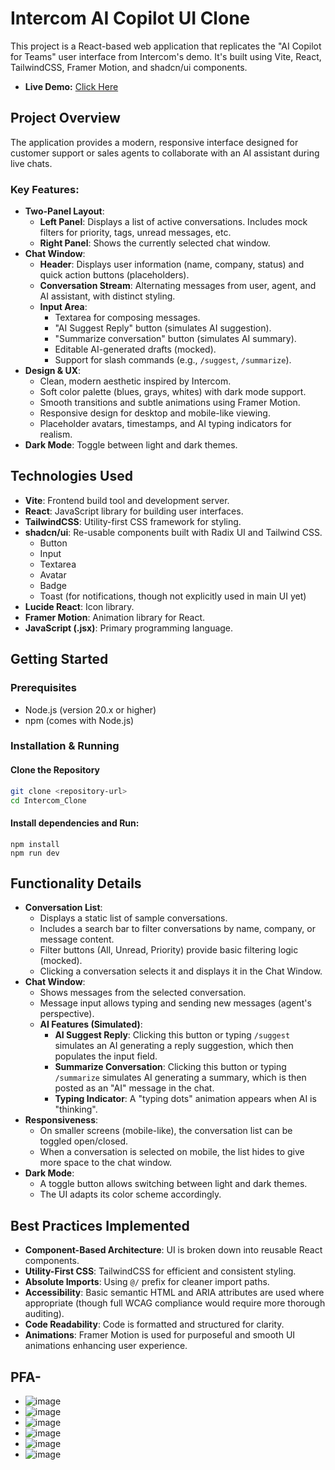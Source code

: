 # Intercom AI Copilot UI Clone
This project is a React-based web application that replicates the "AI Copilot for Teams" user interface from Intercom's demo. It's built using Vite, React, TailwindCSS, Framer Motion, and shadcn/ui components.
*   **Live Demo:** [Click Here](https://intercom-clone-self.vercel.app/)

## Project Overview
The application provides a modern, responsive interface designed for customer support or sales agents to collaborate with an AI assistant during live chats.

### Key Features:
*   **Two-Panel Layout**:
    *   **Left Panel**: Displays a list of active conversations. Includes mock filters for priority, tags, unread messages, etc.
    *   **Right Panel**: Shows the currently selected chat window.
*   **Chat Window**:
    *   **Header**: Displays user information (name, company, status) and quick action buttons (placeholders).
    *   **Conversation Stream**: Alternating messages from user, agent, and AI assistant, with distinct styling.
    *   **Input Area**:
        *   Textarea for composing messages.
        *   "AI Suggest Reply" button (simulates AI suggestion).
        *   "Summarize conversation" button (simulates AI summary).
        *   Editable AI-generated drafts (mocked).
        *   Support for slash commands (e.g., `/suggest`, `/summarize`).
*   **Design & UX**:
    *   Clean, modern aesthetic inspired by Intercom.
    *   Soft color palette (blues, grays, whites) with dark mode support.
    *   Smooth transitions and subtle animations using Framer Motion.
    *   Responsive design for desktop and mobile-like viewing.
    *   Placeholder avatars, timestamps, and AI typing indicators for realism.
*   **Dark Mode**: Toggle between light and dark themes.

## Technologies Used
*   **Vite**: Frontend build tool and development server.
*   **React**: JavaScript library for building user interfaces.
*   **TailwindCSS**: Utility-first CSS framework for styling.
*   **shadcn/ui**: Re-usable components built with Radix UI and Tailwind CSS.
    *   Button
    *   Input
    *   Textarea
    *   Avatar
    *   Badge
    *   Toast (for notifications, though not explicitly used in main UI yet)
*   **Lucide React**: Icon library.
*   **Framer Motion**: Animation library for React.
*   **JavaScript (.jsx)**: Primary programming language.

## Getting Started
### Prerequisites
*   Node.js (version 20.x or higher)
*   npm (comes with Node.js)

### Installation & Running
#### Clone the Repository
```bash
git clone <repository-url>
cd Intercom_Clone
```
#### Install dependencies and Run:
```
npm install
npm run dev
```

## Functionality Details
*   **Conversation List**:
    *   Displays a static list of sample conversations.
    *   Includes a search bar to filter conversations by name, company, or message content.
    *   Filter buttons (All, Unread, Priority) provide basic filtering logic (mocked).
    *   Clicking a conversation selects it and displays it in the Chat Window.
*   **Chat Window**:
    *   Shows messages from the selected conversation.
    *   Message input allows typing and sending new messages (agent's perspective).
    *   **AI Features (Simulated)**:
        *   **AI Suggest Reply**: Clicking this button or typing `/suggest` simulates an AI generating a reply suggestion, which then populates the input field.
        *   **Summarize Conversation**: Clicking this button or typing `/summarize` simulates AI generating a summary, which is then posted as an "AI" message in the chat.
        *   **Typing Indicator**: A "typing dots" animation appears when AI is "thinking".
*   **Responsiveness**:
    *   On smaller screens (mobile-like), the conversation list can be toggled open/closed.
    *   When a conversation is selected on mobile, the list hides to give more space to the chat window.
*   **Dark Mode**:
    *   A toggle button allows switching between light and dark themes.
    *   The UI adapts its color scheme accordingly.

## Best Practices Implemented
*   **Component-Based Architecture**: UI is broken down into reusable React components.
*   **Utility-First CSS**: TailwindCSS for efficient and consistent styling.
*   **Absolute Imports**: Using `@/` prefix for cleaner import paths.
*   **Accessibility**: Basic semantic HTML and ARIA attributes are used where appropriate (though full WCAG compliance would require more thorough auditing).
*   **Code Readability**: Code is formatted and structured for clarity.
*   **Animations**: Framer Motion is used for purposeful and smooth UI animations enhancing user experience.

## PFA-
- ![image](https://github.com/user-attachments/assets/7e9dcc98-5358-463c-b087-6bd12954c12c)
- ![image](https://github.com/user-attachments/assets/53ac720b-3b49-4ffc-996c-c617271e48d0)
- ![image](https://github.com/user-attachments/assets/cf1f727b-4d8c-4134-9146-0abaa188445f)
- ![image](https://github.com/user-attachments/assets/cb8de02c-01b6-4144-aa81-4034140016ce)
- ![image](https://github.com/user-attachments/assets/68e0aece-1bed-43d7-986b-9d17456b35de)
- ![image](https://github.com/user-attachments/assets/80a65a8e-5d28-496c-8694-dd2edac8883a)
